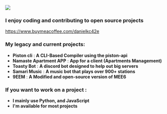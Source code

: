 
![](https://komarev.com/ghpvc/?username=Milo123459)

### I enjoy coding and contributing to open source projects

https://www.buymeacoffee.com/danielkc42e

### My legacy and current projects:
* **Piston cli** : **A CLI-Based Compiler using the piston-api**
* **Namaste Apartment APP** : **App for a client (Apartments Management)**
* **Toasty Bot** : **A discord bot designed to help out big servers**
* **Samari Music** : **A music bot that plays over 900+ stations**
* **9EEM** : **A Modified and open-source version of MEE6**

### If you want to work on a project :
* **I mainly use Python, and JavaScript**
* **I'm available for most projects**





